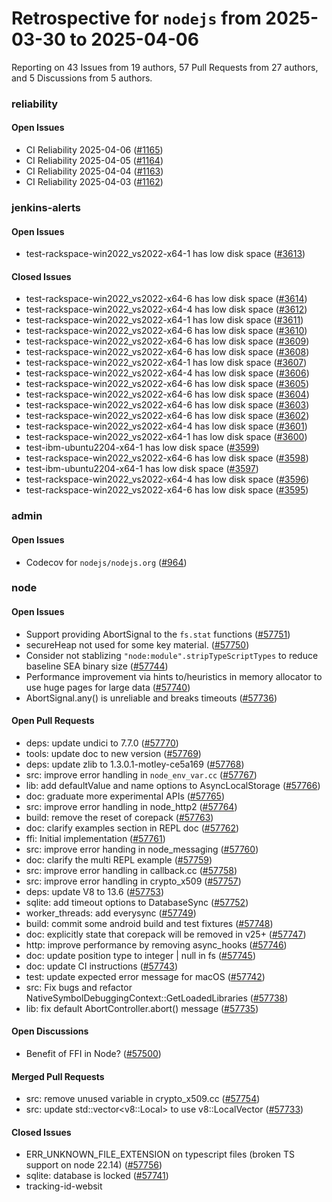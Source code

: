 # Retrospective for `nodejs` from 2025-03-30 to 2025-04-06

Reporting on 43 Issues from 19 authors, 57 Pull Requests from 27 authors, and 5 Discussions from 5 authors.


### reliability

#### Open Issues

- CI Reliability 2025-04-06 ([#1165](https://github.com/nodejs/reliability/issues/1165))
- CI Reliability 2025-04-05 ([#1164](https://github.com/nodejs/reliability/issues/1164))
- CI Reliability 2025-04-04 ([#1163](https://github.com/nodejs/reliability/issues/1163))
- CI Reliability 2025-04-03 ([#1162](https://github.com/nodejs/reliability/issues/1162))

### jenkins-alerts

#### Open Issues

- test-rackspace-win2022_vs2022-x64-1 has low disk space ([#3613](https://github.com/nodejs/jenkins-alerts/issues/3613))

#### Closed Issues

- test-rackspace-win2022_vs2022-x64-6 has low disk space ([#3614](https://github.com/nodejs/jenkins-alerts/issues/3614))
- test-rackspace-win2022_vs2022-x64-4 has low disk space ([#3612](https://github.com/nodejs/jenkins-alerts/issues/3612))
- test-rackspace-win2022_vs2022-x64-1 has low disk space ([#3611](https://github.com/nodejs/jenkins-alerts/issues/3611))
- test-rackspace-win2022_vs2022-x64-6 has low disk space ([#3610](https://github.com/nodejs/jenkins-alerts/issues/3610))
- test-rackspace-win2022_vs2022-x64-6 has low disk space ([#3609](https://github.com/nodejs/jenkins-alerts/issues/3609))
- test-rackspace-win2022_vs2022-x64-6 has low disk space ([#3608](https://github.com/nodejs/jenkins-alerts/issues/3608))
- test-rackspace-win2022_vs2022-x64-1 has low disk space ([#3607](https://github.com/nodejs/jenkins-alerts/issues/3607))
- test-rackspace-win2022_vs2022-x64-4 has low disk space ([#3606](https://github.com/nodejs/jenkins-alerts/issues/3606))
- test-rackspace-win2022_vs2022-x64-6 has low disk space ([#3605](https://github.com/nodejs/jenkins-alerts/issues/3605))
- test-rackspace-win2022_vs2022-x64-6 has low disk space ([#3604](https://github.com/nodejs/jenkins-alerts/issues/3604))
- test-rackspace-win2022_vs2022-x64-6 has low disk space ([#3603](https://github.com/nodejs/jenkins-alerts/issues/3603))
- test-rackspace-win2022_vs2022-x64-6 has low disk space ([#3602](https://github.com/nodejs/jenkins-alerts/issues/3602))
- test-rackspace-win2022_vs2022-x64-4 has low disk space ([#3601](https://github.com/nodejs/jenkins-alerts/issues/3601))
- test-rackspace-win2022_vs2022-x64-1 has low disk space ([#3600](https://github.com/nodejs/jenkins-alerts/issues/3600))
- test-ibm-ubuntu2204-x64-1 has low disk space ([#3599](https://github.com/nodejs/jenkins-alerts/issues/3599))
- test-rackspace-win2022_vs2022-x64-6 has low disk space ([#3598](https://github.com/nodejs/jenkins-alerts/issues/3598))
- test-ibm-ubuntu2204-x64-1 has low disk space ([#3597](https://github.com/nodejs/jenkins-alerts/issues/3597))
- test-rackspace-win2022_vs2022-x64-4 has low disk space ([#3596](https://github.com/nodejs/jenkins-alerts/issues/3596))
- test-rackspace-win2022_vs2022-x64-6 has low disk space ([#3595](https://github.com/nodejs/jenkins-alerts/issues/3595))

### admin

#### Open Issues

- Codecov for `nodejs/nodejs.org` ([#964](https://github.com/nodejs/admin/issues/964))

### node

#### Open Issues

- Support providing AbortSignal to the `fs.stat` functions ([#57751](https://github.com/nodejs/node/issues/57751))
- secureHeap not used for some key material. ([#57750](https://github.com/nodejs/node/issues/57750))
- Consider not stablizing `"node:module".stripTypeScriptTypes` to reduce baseline SEA binary size ([#57744](https://github.com/nodejs/node/issues/57744))
- Performance improvement via hints to/heuristics in memory allocator to use huge pages for large data ([#57740](https://github.com/nodejs/node/issues/57740))
- AbortSignal.any() is unreliable and breaks timeouts ([#57736](https://github.com/nodejs/node/issues/57736))

#### Open Pull Requests

- deps: update undici to 7.7.0 ([#57770](https://github.com/nodejs/node/pull/57770))
- tools: update doc to new version ([#57769](https://github.com/nodejs/node/pull/57769))
- deps: update zlib to 1.3.0.1-motley-ce5a169 ([#57768](https://github.com/nodejs/node/pull/57768))
- src: improve error handling in `node_env_var.cc` ([#57767](https://github.com/nodejs/node/pull/57767))
- lib: add defaultValue and name options to AsyncLocalStorage ([#57766](https://github.com/nodejs/node/pull/57766))
- doc: graduate more experimental APIs ([#57765](https://github.com/nodejs/node/pull/57765))
- src: improve error handling in node_http2 ([#57764](https://github.com/nodejs/node/pull/57764))
- build: remove the reset of corepack ([#57763](https://github.com/nodejs/node/pull/57763))
- doc: clarify examples section in REPL doc ([#57762](https://github.com/nodejs/node/pull/57762))
- ffi: Initial implementation ([#57761](https://github.com/nodejs/node/pull/57761))
- src: improve error handing in node_messaging ([#57760](https://github.com/nodejs/node/pull/57760))
- doc: clarify the multi REPL example ([#57759](https://github.com/nodejs/node/pull/57759))
- src: improve error handling in callback.cc ([#57758](https://github.com/nodejs/node/pull/57758))
- src: improve error handling in crypto_x509 ([#57757](https://github.com/nodejs/node/pull/57757))
- deps: update V8 to 13.6 ([#57753](https://github.com/nodejs/node/pull/57753))
- sqlite: add timeout options to DatabaseSync ([#57752](https://github.com/nodejs/node/pull/57752))
- worker_threads: add everysync ([#57749](https://github.com/nodejs/node/pull/57749))
- build: commit some android build and test fixtures ([#57748](https://github.com/nodejs/node/pull/57748))
- doc: explicitly state that corepack will be removed in v25+ ([#57747](https://github.com/nodejs/node/pull/57747))
- http: improve performance by removing async_hooks ([#57746](https://github.com/nodejs/node/pull/57746))
- doc: update position type to integer | null in fs ([#57745](https://github.com/nodejs/node/pull/57745))
- doc: update CI instructions ([#57743](https://github.com/nodejs/node/pull/57743))
- test: update expected error message for macOS ([#57742](https://github.com/nodejs/node/pull/57742))
- src: Fix bugs and refactor NativeSymbolDebuggingContext::GetLoadedLibraries ([#57738](https://github.com/nodejs/node/pull/57738))
- lib: fix default AbortController.abort() message ([#57735](https://github.com/nodejs/node/pull/57735))

#### Open Discussions

- Benefit of FFI in Node? ([#57500](https://github.com/orgs/nodejs/discussions/57500))

#### Merged Pull Requests

- src: remove unused variable in crypto_x509.cc ([#57754](https://github.com/nodejs/node/pull/57754))
- src: update std::vector<v8::Local<T>> to use v8::LocalVector<T> ([#57733](https://github.com/nodejs/node/pull/57733))

#### Closed Issues

- ERR_UNKNOWN_FILE_EXTENSION on typescript files (broken TS support on node 22.14) ([#57756](https://github.com/nodejs/node/issues/57756))
- sqlite: database is locked ([#57741](https://github.com/nodejs/node/issues/57741))
- tracking-id-websit

<template>
  <div class="tracking-container">
    <h1>Track Your Shipment</h1>
    <input v-model="trackingID" placeholder="Enter Tracking ID" />
    <button @click="fetchTrackingStatus">Track</button><div v-if="trackingData">
  <h2>Status: {{ trackingData.status }}</h2>
  <p>Estimated Delivery: {{ trackingData.estimatedDelivery }}</p>
  <p>Carrier: {{ trackingData.carrier }}</p>
  <p>Current Location: {{ trackingData.location }}</p>
  
  <div id="map"></div>
</div> ([#57739](https://github.com/nodejs/node/issues/57739))
- Unexpected output of Intl.NumberFormat#format with locale "it-IT" ([#57737](https://github.com/nodejs/node/issues/57737))
- v23 test runner no longer matches .ts causing silent success ([#57734](https://github.com/nodejs/node/issues/57734))

### nodejs.org

#### Open Pull Requests

- chore(actions): remove `base` job ([#7624](https://github.com/nodejs/nodejs.org/pull/7624))
- chore(test): migrate from Jest to `node:test` ([#7623](https://github.com/nodejs/nodejs.org/pull/7623))
- [automated]: crowdin sync ([#7622](https://github.com/nodejs/nodejs.org/pull/7622))
- fix(ui): hover active item ([#7620](https://github.com/nodejs/nodejs.org/pull/7620))
- chore(blog): add and normalize authors ([#7619](https://github.com/nodejs/nodejs.org/pull/7619))
- chore: refactor the `generateBlogData` function (again) (#7607) ([#7618](https://github.com/nodejs/nodejs.org/pull/7618))
- chore: updated docs for releases ([#7616](https://github.com/nodejs/nodejs.org/pull/7616))

#### Open Discussions

- Adopt `pnpm` as a package manager for this Repository ([#5334](https://github.com/nodejs/nodejs.org/discussions/5334))

#### Merged Pull Requests

- Revert "chore: refactor the `generateBlogData` function (#7607)" ([#7617](https://github.com/nodejs/nodejs.org/pull/7617))
- remove remaining cz files and dependencies ([#7615](https://github.com/nodejs/nodejs.org/pull/7615))
- meta: bump the storybook group across 1 directory with 6 updates ([#7614](https://github.com/nodejs/nodejs.org/pull/7614))
- meta: bump the lint group across 1 directory with 3 updates ([#7613](https://github.com/nodejs/nodejs.org/pull/7613))
- meta: bump the react group across 1 directory with 2 updates ([#7612](https://github.com/nodejs/nodejs.org/pull/7612))

#### Closed Issues

- Incomplete sentence in docs ([#7621](https://github.com/nodejs/nodejs.org/issues/7621))

#### Closed Pull Requests

- meta: bump next from 15.2.3 to 15.2.4 ([#7611](https://github.com/nodejs/nodejs.org/pull/7611))
- chore(deps): bump next from 15.2.3 to 15.2.4 in /apps/site ([#7610](https://github.com/nodejs/nodejs.org/pull/7610))

### undici

#### Open Issues

- Bug: MockAgent `intercept`s don't handle params with square brackets ([#4146](https://github.com/nodejs/undici/issues/4146))
- Send raw headers, without validation/modification ([#4144](https://github.com/nodejs/undici/issues/4144))
- Default pipelining to maxConcurrentStreams with allowH2 ([#4143](https://github.com/nodejs/undici/issues/4143))

#### Open Pull Requests

- fix: make sure array search params using different syntaxes are supported ([#4148](https://github.com/nodejs/undici/pull/4148))
- Update WPT ([#4141](https://github.com/nodejs/undici/pull/4141))

#### Merged Pull Requests

- apply some sqlite pragma optimizations ([#4147](https://github.com/nodejs/undici/pull/4147))
- skip now failing wpts ([#4145](https://github.com/nodejs/undici/pull/4145))
- cache: more efficient sqlite indices ([#4142](https://github.com/nodejs/undici/pull/4142))

### loaders

#### Open Issues

- Node.js  Loaders Team Meeting 2025-04-08 ([#249](https://github.com/nodejs/loaders/issues/249))

### import-in-the-middle

#### Open Issues

- Support for --experimental-strip-types ([#186](https://github.com/nodejs/import-in-the-middle/issues/186))

### build

#### Merged Pull Requests

- ansible: replace some LinuxOne machines ([#4061](https://github.com/nodejs/build/pull/4061))

#### Closed Issues

- Update Jenkins LTS 2.492.3 ([#4062](https://github.com/nodejs/build/issues/4062))

### corepack

#### Open Issues

- AUTO_PIN should not change to different package manager ([#695](https://github.com/nodejs/corepack/issues/695))

#### Open Pull Requests

- build(deps): bump vite from 6.2.3 to 6.2.5 ([#696](https://github.com/nodejs/corepack/pull/696))

### security-wg

#### Open Pull Requests

- ci: fix stale workflow ('never stale' to 'never-stale') ([#1468](https://github.com/nodejs/security-wg/pull/1468))

### node-core-utils

#### Open Pull Requests

- feat(ncu-ci): parse comments to find a safe commit ([#920](https://github.com/nodejs/node-core-utils/pull/920))
- chore: remove dead code from `PRChecker` ([#919](https://github.com/nodejs/node-core-utils/pull/919))
- feat(git-node): auto-unshallow shallow clones ([#918](https://github.com/nodejs/node-core-utils/pull/918))
- chore: remove duplicated code ([#917](https://github.com/nodejs/node-core-utils/pull/917))

### userland-migrations

#### Open Pull Requests

- feat: add codemod publish workflow ([#50](https://github.com/nodejs/userland-migrations/pull/50))

### unofficial-builds

#### Open Pull Requests

- perf: update musl build ([#169](https://github.com/nodejs/unofficial-builds/pull/169))

### performance

#### Open Pull Requests

- Harden benchmark script against pull request changes ([#185](https://github.com/nodejs/performance/pull/185))

### bluesky

#### Merged Pull Requests

- Create Paris collaboration summit post ([#105](https://github.com/nodejs/bluesky/pull/105))

### single-executable

#### Open Discussions

- Does Node 20 produce statically linked binaries that can execute independently or does it require runtime libs? ([#63](https://github.com/nodejs/single-executable/discussions/63))
- Possible to target x64 architecture ([#120](https://github.com/nodejs/single-executable/discussions/120))
- ExperimentalWarning: Single executable application ([#119](https://github.com/nodejs/single-executable/discussions/119))
